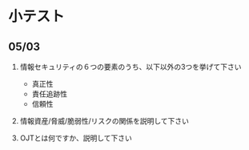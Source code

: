 # 小テスト

## 05/03

1. 情報セキュリティの６つの要素のうち、以下以外の3つを挙げて下さい
	- 真正性
	- 責任追跡性
	- 信頼性

1. 情報資産/脅威/脆弱性/リスクの関係を説明して下さい

1. OJTとは何ですか、説明して下さい